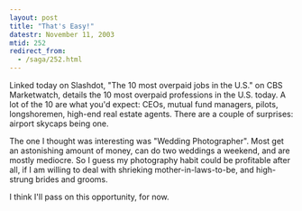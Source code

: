 ```yaml
---
layout: post
title: "That's Easy!"
datestr: November 11, 2003
mtid: 252
redirect_from:
  - /saga/252.html
---
```


Linked today on Slashdot, "The 10 most overpaid jobs in the U.S." on CBS Marketwatch,
details the 10 most overpaid professions in the U.S. today.  A lot of the 10 are what
you'd expect: CEOs, mutual fund managers, pilots, longshoremen, high-end real estate
agents.  There are a couple of surprises: airport skycaps being one.

The one I thought was interesting was "Wedding Photographer".  Most get an
astonishing amount of money, can do two weddings a weekend, and are mostly
mediocre.  So I guess my photography habit could be profitable after all,
if I am willing to deal with shrieking mother-in-laws-to-be, and high-strung
brides and grooms.

I think I'll pass on this opportunity, for now.

